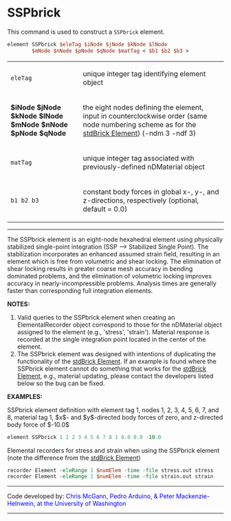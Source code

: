 # SSPbrick

This command is used to construct a `SSPbrick` element.

```tcl
element SSPbrick $eleTag $iNode $jNode $kNode $lNode
        $mNode $nNode $pNode $qNode $matTag < $b1 $b2 $b3 >
```

<table>
<tbody>
<tr class="odd">
<td><code class="parameter-table-variable">eleTag</code></td>
<td><p>unique integer tag identifying element object</p></td>
</tr>
<tr class="even">
<td><p><strong>$iNode $jNode $kNode $lNode $mNode $nNode $pNode
$qNode</strong></p></td>
<td><p>the eight nodes defining the element, input in counterclockwise
order (same node numbering scheme as for the <a
href="Standard_Brick_Element" title="wikilink"> stdBrick Element</a>)
(-ndm 3 -ndf 3)</p></td>
</tr>
<tr class="odd">
<td><code class="parameter-table-variable">matTag</code></td>
<td><p>unique integer tag associated with previously-defined nDMaterial
object</p></td>
</tr>
<tr class="even">
<td><p><code class="parameter-table-variable">b1 b2 b3</code></p></td>
<td><p>constant body forces in global x-, y-, and z-directions,
respectively (optional, default = 0.0)</p></td>
</tr>
</tbody>
</table>
<hr />

The SSPbrick element is an eight-node hexahedral element using
physically stabilized single-point integration (SSP --&gt; Stabilized
Single Point). The stabilization incorporates an enhanced assumed strain
field, resulting in an element which is free from volumetric and shear
locking. The elimination of shear locking results in greater coarse mesh
accuracy in bending dominated problems, and the elimination of
volumetric locking improves accuracy in nearly-incompressible problems.
Analysis times are generally faster than corresponding full integration
elements.

<p><strong>NOTES:</strong></p>
<ol>
<li>Valid queries to the SSPbrick element when creating an
   ElementalRecorder object correspond to those for the nDMaterial object
   assigned to the element (e.g., 'stress', 'strain'). Material response is
   recorded at the single integration point located in the center of the
   element.</li>
<li>The SSPbrick element was designed with intentions of duplicating the
   functionality of the <a href="Standard_Brick_Element" title="wikilink">
   stdBrick Element</a>. If an example is found where the SSPbrick element
   cannot do something that works for the <a href="Standard_Brick_Element"
   title="wikilink"> stdBrick Element</a>, e.g., material updating, please
   contact the developers listed below so the bug can be fixed.</li>
</ol>

<p><strong>EXAMPLES:</strong></p>

<p>SSPbrick element definition with element tag 1, nodes 1, 2, 3, 4, 5,
6, 7, and 8, material tag 1, $x$- and $y$-directed body forces of zero, and
z-directed body force of $-10.0$

```tcl
element SSPbrick 1 1 2 3 4 5 6 7 8 1 0.0 0.0 -10.0
```

Elemental recorders for stress and strain when using the SSPbrick
element (note the difference from the <a href="Standard_Brick_Element"
title="wikilink"> stdBrick Element</a>)</p>

```tcl
recorder Element -eleRange 1 $numElem -time -file stress.out stress
recorder Element -eleRange 1 $numElem -time -file strain.out strain
```

----------------------------------------------------------------------

Code developed by: <span style="color:blue"> Chris McGann,
Pedro Arduino, &amp; Peter Mackenzie-Helnwein, at the University of
Washington </span>
<hr />
